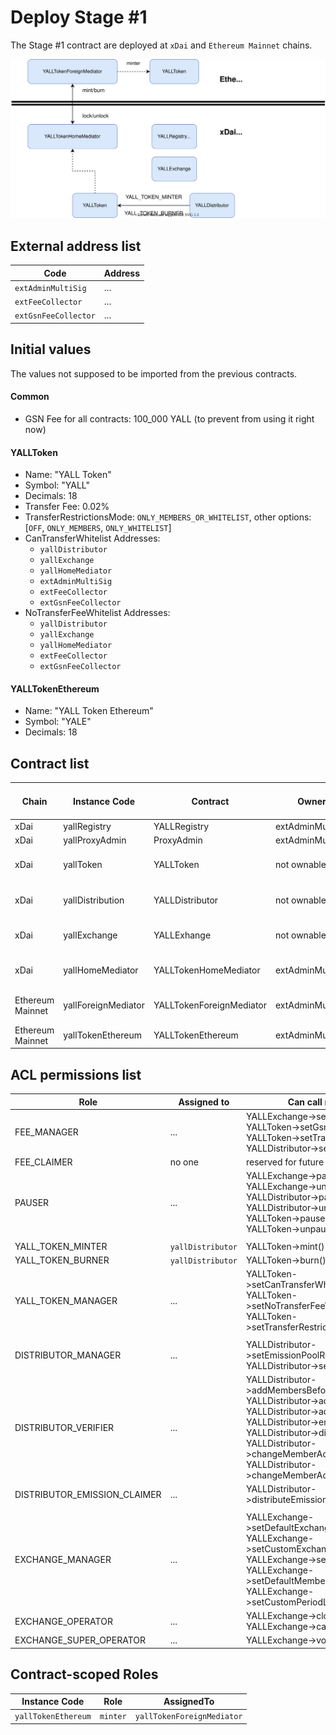 # Deploy Stage #1

The Stage #1 contract are deployed at `xDai` and `Ethereum Mainnet` chains.

![Stage #1 Deployment](../images/deployment-stage-1.svg)

## External address list

|Code|Address|
|---|---|
|`extAdminMultiSig`| ... |
|`extFeeCollector`| ... |
|`extGsnFeeCollector`| ... |

## Initial values
The values not supposed to be imported from the previous contracts.

#### Common

* GSN Fee for all contracts: 100_000 YALL (to prevent from using it right now)

#### YALLToken

* Name: "YALL Token"
* Symbol: "YALL"
* Decimals: 18
* Transfer Fee: 0.02%
* TransferRestrictionsMode: `ONLY_MEMBERS_OR_WHITELIST`, other options: [`OFF`, `ONLY_MEMBERS`, `ONLY_WHITELIST`]
* CanTransferWhitelist Addresses:
  * `yallDistributor`
  * `yallExchange`
  * `yallHomeMediator`
  * `extAdminMultiSig`
  * `extFeeCollector`
  * `extGsnFeeCollector`
* NoTransferFeeWhitelist Addresses:
  * `yallDistributor`
  * `yallExchange`
  * `yallHomeMediator`
  * `extFeeCollector`
  * `extGsnFeeCollector`

#### YALLTokenEthereum

* Name: "YALL Token Ethereum"
* Symbol: "YALE"
* Decimals: 18

## Contract list

|Chain|Instance Code|Contract|Owner|Proxy Owner|Arbitrary ERC20 withdrawal|ETH Withdrawal|Pausable|
|---|---|---|---|---|---|---|---|
|xDai|yallRegistry|YALLRegistry|extAdminMultiSig|extAdminMultiSig|no|no|no|
|xDai|yallProxyAdmin|ProxyAdmin|extAdminMultiSig|no proxy|no|no|no|
|xDai|yallToken|YALLToken|not ownable|yallProxyAdmin|only YALL by FEE_CLAIMER role|no|particular methods|
|xDai|yallDistribution|YALLDistributor|not ownable|yallProxyAdmin|only YALL by FEE_CLAIMER role|no|particular methods|
|xDai|yallExchange|YALLExhange|not ownable|yallProxyAdmin|only YALL by FEE_CLAIMER role|no|particular methods|
|xDai|yallHomeMediator|YALLTokenHomeMediator|extAdminMultiSig|extAdminMultiSig|any ERC20 by a Proxy Owner|by a Proxy Owner|no|
|Ethereum Mainnet|yallForeignMediator|YALLTokenForeignMediator|extAdminMultiSig|extAdminMultiSig|any ERC20 by a Proxy Owner|by a Proxy Owner|no|
|Ethereum Mainnet|yallTokenEthereum|YALLTokenEthereum|extAdminMultiSig|no proxy|no|no|no|

## ACL permissions list

|Role|Assigned to|Can call methods|
|---|---|---|
|FEE_MANAGER|...|YALLExchange->setGsnFee()<br>YALLToken->setGsnFee()<br>YALLToken->setTransferFee()<br>YALLDistributor->setGsnFee()|
|FEE_CLAIMER|no one|reserved for future use|
|PAUSER|...|YALLExchange->pause()<br>YALLExchange->unpause()<br>YALLDistributor->pause()<br>YALLDistributor->unpause()<br>YALLToken->pause()<br>YALLToken->unpause()|
| | | |
|YALL_TOKEN_MINTER|`yallDistributor`|YALLToken->mint()|
|YALL_TOKEN_BURNER|`yallDistributor`|YALLToken->burn()|
|YALL_TOKEN_MANAGER|...|YALLToken->setCanTransferWhitelistAddress()<br>YALLToken->setNoTransferFeeWhitelistAddress()<br>YALLToken->setTransferRestrictionMode()|
| | | |
|DISTRIBUTOR_MANAGER|...|YALLDistributor->setEmissionPoolRewardShare()<br>YALLDistributor->setPeriodVolume()|
|DISTRIBUTOR_VERIFIER|...|YALLDistributor->addMembersBeforeGenesis()<br>YALLDistributor->addMembers()<br>YALLDistributor->addMember()<br>YALLDistributor->enableMembers()<br>YALLDistributor->disableMembers()<br>YALLDistributor->changeMemberAddresses()<br>YALLDistributor->changeMemberAddress()|
|DISTRIBUTOR_EMISSION_CLAIMER|...|YALLDistributor->distributeEmissionPoolReward()|
| | | |
|EXCHANGE_MANAGER|...|YALLExchange->setDefaultExchangeRate()<br>YALLExchange->setCustomExchangeRate()<br>YALLExchange->setTotalPeriodLimit()<br>YALLExchange->setDefaultMemberPeriodLimit()<br>YALLExchange->setCustomPeriodLimit()|
|EXCHANGE_OPERATOR|...|YALLExchange->closeOrder()<br>YALLExchange->cancelOrder()|
|EXCHANGE_SUPER_OPERATOR|...|YALLExchange->voidOrder()|

## Contract-scoped Roles
|Instance Code|Role|AssignedTo|
|---|---|---|
|`yallTokenEthereum`|`minter`|`yallTokenForeignMediator`|
